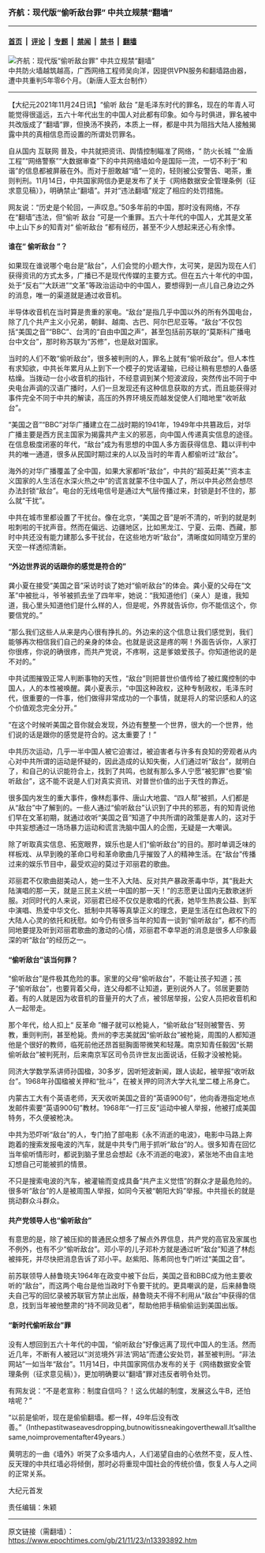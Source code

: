 ### 齐航：现代版“偷听敌台罪” 中共立规禁“翻墙”

---

#### [首页](../../../..?n13393892) &nbsp;|&nbsp; [评论](../../../../../epoch-comment?n13393892) &nbsp;|&nbsp; [专题](../../../../../epoch-special?n13393892) &nbsp;|&nbsp; [禁闻](../../../../../epoch-news?n13393892) &nbsp;|&nbsp; [禁书](../../../../../books?n13393892) &nbsp;|&nbsp; [翻墙](https://github.com/gfw-breaker/nogfw/blob/master/README.md?n13393892)


<div><img alt="齐航：现代版“偷听敌台罪” 中共立规禁“翻墙”" class="attachment-djy_600_400 size-djy_600_400 wp-post-image" src="https://i.epochtimes.com/assets/uploads/2017/12/6a3257dc1c0d8f727fe9aac41816ede8-600x400.jpg"/>
<div class="caption">
 中共防火墙越筑越高，广西网络工程师吴向洋，因提供VPN服务和翻墙路由器，遭中共重判5年零6个月。（新唐人亚太台制作）
</div></div><hr/><div class="post_content" id="artbody" itemprop="articleBody">
 <!-- article content begin -->
 <p>
  【大纪元2021年11月24日讯】“偷听
  <ok href="https://www.epochtimes.com/gb/tag/%E6%95%8C%E5%8F%B0.html">
   敌台
  </ok>
  ”是毛泽东时代的罪名，现在的年青人可能觉得很遥远，五六十年代出生的中国人对此都有印象。如今与时俱进，罪名被中共改版成了“翻墙”罪，但换汤不换药，本质上一样，都是中共为阻挡大陆人接触揭露中共的真相信息而设置的所谓处罚罪名。
 </p>
 <p>
  自从国内
  <ok href="https://www.epochtimes.com/gb/tag/%E4%BA%92%E8%81%94%E7%BD%91.html">
   互联网
  </ok>
  普及，中共就把资讯、舆情控制瞄准了网络，“
  <ok href="https://www.epochtimes.com/gb/tag/%E9%98%B2%E7%81%AB%E9%95%BF%E5%9F%8E.html">
   防火长城
  </ok>
  ”“金盾工程”“网络警察”“大数据审查”下的中共网络墙如今是国际一流，一切不利于“和谐”的信息都被屏蔽在外。而对于胆敢越“墙”一览的，轻则被公安警告、喝茶，重则判刑。11月14日，中共国家网信办更是发布了关于《网络数据安全管理条例（征求意见稿）》，明确禁止“翻墙”。并对“违法翻墙”规定了相应的处罚措施。
 </p>
 <p>
  网友说：“历史是个轮回，一声叹息。”50多年前的中国，那时没有网络，不存在“翻墙”违法，但“偷听
  <ok href="https://www.epochtimes.com/gb/tag/%E6%95%8C%E5%8F%B0.html">
   敌台
  </ok>
  ”可是一个重罪。五六十年代的中国人，尤其是文革中上山下乡的知青对“
  <ok href="https://www.epochtimes.com/gb/tag/%E5%81%B7%E5%90%AC%E6%95%8C%E5%8F%B0.html">
   偷听敌台
  </ok>
  ”都有经历，甚至不少人想起来还心有余悸。
 </p>
 <h4>
  谁在“
  <ok href="https://www.epochtimes.com/gb/tag/%E5%81%B7%E5%90%AC%E6%95%8C%E5%8F%B0.html">
   偷听敌台
  </ok>
  ”？
 </h4>
 <p>
  如果现在谁说哪个电台是“敌台”，人们会觉的小题大作，太可笑，是因为现在人们获得资讯的方式太多，广播已不是现代传媒的主要方式。但在五六十年代的中国，处于“反右”“大跃进”“文革”等政治运动中的中国人，要想得到一点儿自己身边之外的消息，唯一的渠道就是通过收音机。
 </p>
 <p>
  半导体收音机在当时算是贵重的家电。“敌台”是指几乎中国以外的所有外国电台，除了几个共产主义小兄弟，朝鲜、越南、古巴、阿尔巴尼亚等。“敌台”不仅包括“美国之音”“BBC”、台湾的“自由中国之声”，甚至包括前苏联的“莫斯科广播电台中文台”，那时称苏联为“苏修”，也是敌对国家。
 </p>
 <p>
  当时的人们不敢“偷听敌台”，很多被判刑的人，罪名上就有“偷听敌台”。但人本性有求知欲，中共长年累月从上到下一个模子的党话灌输，已经让稍有思想的人备感枯燥。当拨动一台小收音机的指针，不经意调到某个短波波段，突然传出不同于中央电台声调的汉语广播时，人们一旦发现还有这种信息获取的方式，而且能获得对事件完全不同于中共的解读，高压的外界环境反而越发促使人们暗地里“收听敌台”。
 </p>
 <p>
  “美国之音”“BBC”对华广播建立在二战时期的1941年，1949年中共篡政后，对华广播主要是西方民主国家为揭露共产主义的邪恶，向中国人传递真实信息的途径。在信息极度闭塞的年代，“敌台”成为有思想的中国人多方面获得信息、籍以评判中共的唯一通道，很多从民国时期过来的人以及当时的年青人都偷听过“敌台”。
 </p>
 <p>
  海外的对华广播覆盖了全中国，如果大家都听“敌台”，中共的“超英赶美”“资本主义国家的人生活在水深火热之中”的谎言就蒙不住中国人了，所以中共必然会想尽办法封锁“敌台”。电台的无线电信号是通过大气层传播过来，封锁是封不住的，那么就“干扰”。
 </p>
 <p>
  中共在城市里都设置了干扰台。像在北京，“美国之音”是听不清的，听到的就是刺啦刺啦的干扰声音。然而在偏远、边疆地区，比如黑龙江、宁夏、云南、西藏，那时中共还没有能力建那么多干扰台，在这些地方听“敌台”，清晰度如同晴空万里的天空一样透彻清新。
 </p>
 <h4>
  “外边世界说的话跟你的感觉是符合的”
 </h4>
 <p>
  龚小夏在接受“美国之音”采访时谈了她对“偷听敌台”的体会。龚小夏的父母在“文革”中被批斗，爷爷被抓去坐了四年牢，她说：“我知道他们（亲人）是谁，我知道，我心里头知道他们是什么样的人，但是呢，外界就告诉你，你不能信这个，你要信党的。”
 </p>
 <p>
  “那么我们这些人从来是内心很有挣扎的。外边来的这个信息让我们感觉到，我们能够再次相信我们自己的亲身的体会。也就是说这是疼的啊！外面告诉你，人家打你很疼，你说的确很疼，而共产党说，不疼啊，这是爹娘爱孩子。你知道他说的是不对的。”
 </p>
 <p>
  中共试图摧毁正常人判断事物的天性，“敌台”则把普世价值传给了被红魔控制的中国人，人的本性被唤醒。龚小夏表示，“中国这种政权，这种专制政权，毛泽东时代，很重要的一件事，他们做得非常成功的一个事情，就是将人的常识感和人的这个价值观念完全分开。”
 </p>
 <p>
  “在这个时候听美国之音你就会发现，外边有整整一个世界，很大的一个世界，他们说的话是跟你的感觉是符合的。这太重要了！”
 </p>
 <p>
  中共历次运动，几乎一半中国人被它迫害过，被迫害者与许多有良知的旁观者从内心对中共所谓的运动是怀疑的，因此造成的认知失衡，人们通过听“敌台”，就明白了，和自己的认识能符合上，找到了共鸣，也就有那么多人宁愿“被犯罪”也要“偷听敌台”，这不能不说是人们对真实资讯、对普世价值的出于天性的靠近。
 </p>
 <p>
  很多国内发生的重大事件，像林彪事件、唐山大地震、“四人帮”被抓，人们都是从“敌台”中了解到的。一些人通过“偷听敌台”认识到了中共的邪恶，有的知青说他们早在文革初期，就通过收听“美国之音”知道了中共所谓的政策是害人的，这对于中共妄想通过一场场暴力运动和谎言洗脑中国人的企图，无疑是一大嘲讽。
 </p>
 <p>
  除了听取真实信息、拓宽眼界，娱乐也是人们“偷听敌台”的目的。那时单调乏味的样板戏、从早到晚的革命口号和革命歌曲几乎摧毁了人的精神生活。在“敌台”传播过来的娱乐节目中，最受欢迎的莫过于邓丽君的歌曲。
 </p>
 <p>
  邓丽君不仅歌曲甜美动人，她一生不入大陆、反对共产暴政荼毒中华，其“我赴大陆演唱的那一天，就是三民主义统一中国的那一天！”的志愿更让国内无数歌迷折服。对同时代的人来说，邓丽君已经不仅仅是歌唱的代表，她毕生热衷公益、到军中演唱、热爱中华文化、抵制中共等等真挚正义的理念，更是生活在红色政权下的大陆人心灵的依托和抚慰。如今仍有很多当年的知青一谈到“偷听敌台”，都不约而同地要提及听到邓丽君歌曲的激动的心情，邓丽君不幸早逝的消息是很多人印象最深的听“敌台”的经历之一。
 </p>
 <h4>
  “偷听敌台”该当何罪？
 </h4>
 <p>
  “偷听敌台”是件极其危险的事。家里的父母“偷听敌台”，不能让孩子知道；孩子“偷听敌台”，也要背着父母，连父母都不让知道，更别说外人了。邻居更要防着。有的人就是因为收音机的音量开的大了点，被邻居举报，公安人员把收音机和人一起带走。
 </p>
 <p>
  那个年代，给人扣上“
  <ok href="https://www.epochtimes.com/gb/tag/%E5%8F%8D%E9%9D%A9%E5%91%BD.html">
   反革命
  </ok>
  ”帽子就可以枪毙人，“偷听敌台”轻则被警告、劳教，重则判刑，甚至枪毙。贵州的李志美就因“偷听敌台”被枪毙，周围的人都知道他是个很好的教师，临死前他还昂首挺胸面带微笑和轻蔑。南京知青任毅因“长期偷听敌台”被判死刑，后来南京军区司令员许世友出面说话，任毅才没被枪毙。
 </p>
 <p>
  同济大学数学系讲师孙国楹，30多岁，因听短波新闻，跟人谈起，被举报“收听敌台”。1968年孙国楹被关押和“批斗”，在被关押的同济大学大礼堂二楼上吊身亡。
 </p>
 <p>
  内蒙古工大有个英语老师，天天收听美国之音的“英语900句”，他向香港指定地点发邮件索要“英语900句”教材。1968年“一打三反”运动中被人举报，他被打成美国特务，不久便被枪决。
 </p>
 <p>
  中共为恐吓听“敌台”的人，专门拍了部电影《永不消逝的电波》，电影中马路上奔跑着的搜索发报电波的汽车，就是中共专门用于抓听“敌台”的人。很多知青在回忆当年偷听情形时，都说到脑子里总会想起《永不消逝的电波》，紧张地不由自主地幻想自己可能被抓的情景。
 </p>
 <p>
  不只是搜索电波的汽车，被灌输而变成具备“共产主义觉悟”的群众才是最危险的。很多听“敌台”的人是被周围人举报，如同今天被“朝阳大妈”举报。中共擅长的就是挑动群众斗群众。
 </p>
 <h4>
  共产党领导人也“偷听敌台”
 </h4>
 <p>
  有意思的是，除了被压抑的普通民众想多了解点外界信息，共产党的高官及家属也不例外，也有不少“偷听敌台”。邓小平的儿子邓朴方就是通过听“敌台”知道了林彪被摔死，并尽快把消息告诉了邓小平。赵紫阳、陈希同也专门听过“美国之音”。
 </p>
 <p>
  前苏联领导人赫鲁晓夫1964年在政变中被下台后，美国之音和BBC成为他主要收听的“敌台”，而这两个电台是他当政时下令要干扰的。更具嘲讽的是，后来赫鲁晓夫自己写的回忆录被苏联官方禁止出版，赫鲁晓夫不得不利用从“敌台”中获得的信息，找到当年被他整肃的“持不同政见者”，帮助他把手稿偷偷运到美国出版。
 </p>
 <h4>
  “新时代偷听敌台”罪
 </h4>
 <p>
  没有人想回到五六十年代的中国，“偷听敌台”好像远离了现代中国人的生活。然而近几年，不断有人被冠以“浏览境外‘非法’网站”而遭公安处罚，甚至被判刑。“非法网站”一如当年“敌台”。11月14日，中共国家网信办发布的关于《网络数据安全管理条例（征求意见稿）》，更加明确要以“翻墙”罪对违反者明令处罚。
 </p>
 <p>
  有网友说：“不是老宣称：制度自信吗？！这么优越的制度，发展这么牛B，还怕啥呢？”
 </p>
 <p>
  “以前是偷听，现在是偷偷翻墙。都一样，49年后没有改善。”（Inthepastitwaseavesdropping,butnowitissneakingoverthewall.It’sallthesame,noimprovementafter49years.）
 </p>
 <p>
  黄明志的一曲《墙外》听哭了众多墙内人，人们渴望自由的心依然不变，反人性、反天理的中共红墙必将倾倒，那时必将重现中国社会的传统价值，恢复人与人之间的正常关系。
 </p>
 <p>
  大纪元首发
 </p>
 <p>
  责任编辑：朱颖
 </p>
 <!-- article content end -->
 <div id="below_article_ad">
 </div>
</div>


---

原文链接（需翻墙）：https://www.epochtimes.com/gb/21/11/23/n13393892.htm